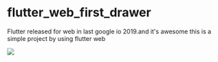 # flutter_web_first_drawer
Flutter released for web in last google io 2019.and it's awesome this is a simple project by using flutter web

<img src="https://drive.google.com/file/d/1QZGurMi4ddSIuDS2Hz-qeYoXWBBKI9I8/view?usp=sharing" />
